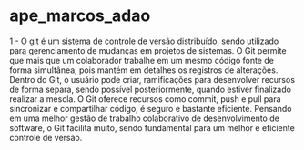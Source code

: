 # ape_marcos_adao

1 - O git é um sistema de controle de versão distribuído, sendo utilizado para gerenciamento de mudanças em projetos de sistemas. O Git permite que mais que um colaborador trabalhe em um mesmo código fonte de forma simultânea, pois mantém em detalhes os registros de alterações. Dentro do Git, o usuário pode criar, ramificações para desenvolver recursos de forma separa, sendo possível posteriormente, quando estiver finalizado realizar a mescla. O Git oferece recursos como commit, push e pull para sincronizar e compartilhar código, é seguro e bastante eficiente. Pensando em uma melhor gestão de trabalho colaborativo de desenvolvimento de software, o Git facilita muito, sendo fundamental para um melhor e eficiente controle de versão.
